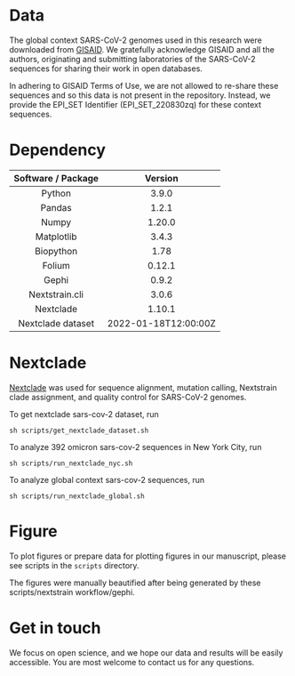 # Data

The global context SARS-CoV-2 genomes used in this research were downloaded from [GISAID](https://gisaid.org/). We gratefully acknowledge GISAID and all the authors, originating and submitting laboratories of the SARS-CoV-2 sequences for sharing their work in open databases.

In adhering to GISAID Terms of Use, we are not allowed to re-share these sequences and so this data is not present in the repository. Instead, we provide the EPI_SET Identifier (EPI_SET_220830zq) for these context sequences.

# Dependency

| Software / Package | Version |
| :-: | :-: |
| Python | 3.9.0 |
| Pandas | 1.2.1 |
| Numpy | 1.20.0 |
| Matplotlib | 3.4.3 |
| Biopython | 1.78 |
| Folium | 0.12.1 |
| Gephi | 0.9.2 |
| Nextstrain.cli | 3.0.6 |
| Nextclade | 1.10.1 |
| Nextclade dataset | 2022-01-18T12:00:00Z |

# Nextclade

[Nextclade](https://clades.nextstrain.org/) was used for sequence alignment, mutation calling, Nextstrain clade assignment, and quality control for SARS-CoV-2 genomes.

To get nextclade sars-cov-2 dataset, run

```
sh scripts/get_nextclade_dataset.sh
```

To analyze 392 omicron sars-cov-2 sequences in New York City, run

```
sh scripts/run_nextclade_nyc.sh
```

To analyze global context sars-cov-2 sequences, run

```
sh scripts/run_nextclade_global.sh
```

# Figure

To plot figures or prepare data for plotting figures in our manuscript, please see scripts in the `scripts` directory.

The figures were manually beautified after being generated by these scripts/nextstrain workflow/gephi.

# Get in touch

We focus on open science, and we hope our data and results will be easily accessible. You are most welcome to contact us for any questions.
